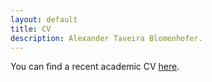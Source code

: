 ```yaml
---
layout: default
title: CV
description: Alexander Taveira Blomenhofer. 
---
```


You can find a recent academic CV [here](assets/pdf/cv_en.pdf). 